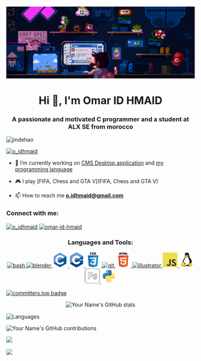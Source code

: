 ![MasterHead](https://raw.githubusercontent.com/mosh3eb/Portfolio_Page/main/images/bg.gif)
<h1 align="center">Hi 👋, I'm Omar ID HMAID</h1>
<h3 align="center">A passionate and motivated C programmer and a student at ALX SE from morocco</h3>
<img align="right" width="400" scr="https://stemettes.org/zine/wp-content/uploads/sites/3/2021/09/giphy-13-1.gif">

<p align="left"> <img src="https://komarev.com/ghpvc/?username=jindehao&label=Profile%20views&color=0e75b6&style=flat" alt="jindehao" /> </p>

<p align="left"> <a href="https://twitter.com/o_idhmaid" target="blank"><img src="https://img.shields.io/twitter/follow/o_idhmaid?logo=twitter&style=for-the-badge" alt="o_idhmaid" /></a> </p>

- 🔭 I’m currently working on [CMS Desktop application](https://github.com/badrxd/CMS) and [my programming language](https://github.com/jinDeHao/my_interpreter_v1)

- 🎮 I play [FIFA, Chess and GTA V](FIFA, Chess and GTA V)

- 📫 How to reach me **o.idhmaid@gmail.com**

<h3 align="left">Connect with me:</h3>
<p align="left">
<a href="https://twitter.com/o_idhmaid" target="blank"><img align="center" src="https://raw.githubusercontent.com/rahuldkjain/github-profile-readme-generator/master/src/images/icons/Social/twitter.svg" alt="o_idhmaid" height="30" width="40" /></a>
<a href="https://linkedin.com/in/omar-id-hmaid" target="blank"><img align="center" src="https://raw.githubusercontent.com/rahuldkjain/github-profile-readme-generator/master/src/images/icons/Social/linked-in-alt.svg" alt="omar-id-hmaid" height="30" width="40" /></a>
</p>

<h3 align="center">Languages and Tools:</h3>
<p align="center"> <a href="https://www.gnu.org/software/bash/" target="_blank" rel="noreferrer"> <img src="https://www.vectorlogo.zone/logos/gnu_bash/gnu_bash-icon.svg" alt="bash" width="40" height="40"/> </a> <a href="https://www.blender.org/" target="_blank" rel="noreferrer"> <img src="https://download.blender.org/branding/community/blender_community_badge_white.svg" alt="blender" width="40" height="40"/> </a> <a href="https://www.cprogramming.com/" target="_blank" rel="noreferrer"> <img src="https://raw.githubusercontent.com/devicons/devicon/master/icons/c/c-original.svg" alt="c" width="40" height="40"/> </a> <a href="https://www.w3schools.com/cpp/" target="_blank" rel="noreferrer"> <img src="https://raw.githubusercontent.com/devicons/devicon/master/icons/cplusplus/cplusplus-original.svg" alt="cplusplus" width="40" height="40"/> </a> <a href="https://www.w3schools.com/css/" target="_blank" rel="noreferrer"> <img src="https://raw.githubusercontent.com/devicons/devicon/master/icons/css3/css3-original-wordmark.svg" alt="css3" width="40" height="40"/> </a> <a href="https://git-scm.com/" target="_blank" rel="noreferrer"> <img src="https://www.vectorlogo.zone/logos/git-scm/git-scm-icon.svg" alt="git" width="40" height="40"/> </a> <a href="https://www.w3.org/html/" target="_blank" rel="noreferrer"> <img src="https://raw.githubusercontent.com/devicons/devicon/master/icons/html5/html5-original-wordmark.svg" alt="html5" width="40" height="40"/> </a> <a href="https://www.adobe.com/in/products/illustrator.html" target="_blank" rel="noreferrer"> <img src="https://www.vectorlogo.zone/logos/adobe_illustrator/adobe_illustrator-icon.svg" alt="illustrator" width="40" height="40"/> </a> <a href="https://developer.mozilla.org/en-US/docs/Web/JavaScript" target="_blank" rel="noreferrer"> <img src="https://raw.githubusercontent.com/devicons/devicon/master/icons/javascript/javascript-original.svg" alt="javascript" width="40" height="40"/> </a> <a href="https://www.linux.org/" target="_blank" rel="noreferrer"> <img src="https://raw.githubusercontent.com/devicons/devicon/master/icons/linux/linux-original.svg" alt="linux" width="40" height="40"/> </a> <a href="https://www.photoshop.com/en" target="_blank" rel="noreferrer"> <img src="https://raw.githubusercontent.com/devicons/devicon/master/icons/photoshop/photoshop-line.svg" alt="photoshop" width="40" height="40"/> </a> <a href="https://www.python.org" target="_blank" rel="noreferrer"> <img src="https://raw.githubusercontent.com/devicons/devicon/master/icons/python/python-original.svg" alt="python" width="40" height="40"/> </a> </p>


[![committers.top badge](https://user-badge.committers.top/morocco_public/jinDeHao.svg)](https://user-badge.committers.top/morocco_public/jinDeHao)

<p align = "center">
<img src="https://github-readme-stats.vercel.app/api?username=jinDeHao&show_icons=true&theme=radical" alt="Your Name's GitHub stats">

<img
align = "center" src="https://github-readme-stats.vercel.app/api/top-langs?username=jinDeHao&show_icons=true" alt="Languages">

<img src="https://github-readme-streak-stats.herokuapp.com/?user=jinDeHao&theme=radical" alt="Your Name's GitHub contributions">
</p>



 ![](https://github-contributor-stats.vercel.app/api?username=jinDeHao&limit=5&theme=tokyonight&combine_all_yearly_contributions=true) 
  
 [![](https://visitcount.itsvg.in/api?id=jinDeHao&icon=0&color=0)](https://visitcount.itsvg.in)
